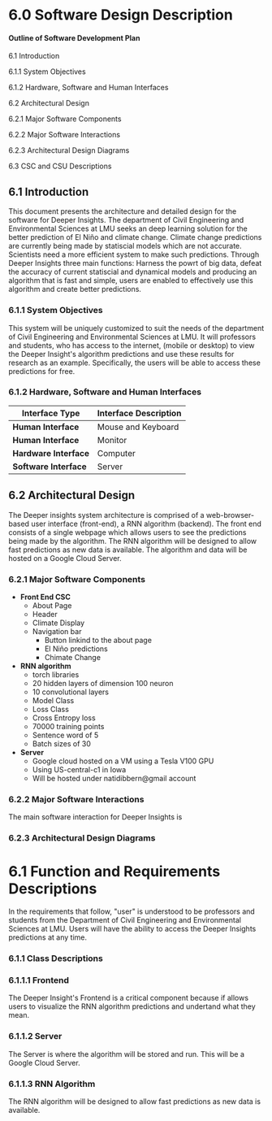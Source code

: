# 6.0 Software Design Description

#### Outline of Software Development Plan

6.1 Introduction

6.1.1 System Objectives

6.1.2 Hardware, Software and Human Interfaces

6.2 Architectural Design

6.2.1 Major Software Components

6.2.2 Major Software Interactions

6.2.3 Architectural Design Diagrams

6.3 CSC and CSU Descriptions



## 6.1 Introduction

This document presents the architecture and detailed design for the software for Deeper Insights. The department of Civil Engineering and Environmental Sciences at LMU seeks an deep learning solution for the better prediction of El Niño and climate change. Climate change predictions are currently being made by statiscial models which are not accurate. Scientists need a more efficient system to make such predictions. Through Deeper Insights three main functions: Harness the powrt of big data, defeat the accuracy of current statiscial and dynamical models and producing an algorithm that is fast and simple, users are enabled to effectively use this algorithm and create better predictions.

### 6.1.1 System Objectives

This system will be uniquely customized to suit the needs of the department of Civil Engineering and Environmental Sciences at LMU.  It will professors and students, who has access to the internet,
(mobile or desktop) to view the Deeper Insight's algorithm predictions and use these results for research as an example. Specifically, the users will be able to access these predictions  for free.

### 6.1.2 Hardware, Software and Human Interfaces

| **Interface   Type**   | **Interface   Description** |
| ---------------------- | --------------------------- |
| **Human Interface**    | Mouse and Keyboard          |
| **Human Interface**    | Monitor                     |
| **Hardware Interface** | Computer                    |
| **Software Interface** | Server                      |

## 6.2 Architectural Design

The Deeper insights system architecture is comprised of a web-browser-based user interface (front-end), a RNN algorithm (backend). The front end consists of a single webpage which allows users to see the predictions being made by the algorithm. The RNN algorithm will be designed to allow fast predictions as new data is available. The algorithm and data will be hosted on a Google Cloud Server.

### 6.2.1 Major Software Components

* **Front End CSC** 
  * About Page
  * Header
  * Climate Display
  * Navigation bar
    * Button linkind to the about page
    * El Niño predictions
    * Chimate Change
* **RNN algorithm**
  * torch libraries
  * 20 hidden layers of dimension 100 neuron
  * 10 convolutional layers
  * Model Class
  * Loss Class
  * Cross Entropy loss
  * 70000 training points
  * Sentence word of 5
  * Batch sizes of 30
* **Server**
  * Google cloud hosted on a VM using a Tesla V100 GPU
  * Using US-central-c1 in Iowa
  *  Will be hosted under natidibbern@gmail account

### 6.2.2 Major Software Interactions

The main software interaction for Deeper Insights is 

### 6.2.3 Architectural Design Diagrams



# 6.1 Function and Requirements Descriptions

 In the requirements that follow, "user" is understood to be professors and students from the Department of Civil Engineering and Environmental Sciences at LMU. Users will have the ability to access the Deeper Insights predictions at any time.

### 6.1.1 Class Descriptions

### 6.1.1.1  Frontend

The Deeper Insight's Frontend is a critical component  because if allows users to visualize the RNN algorithm predictions and undertand what they mean. 

### 6.1.1.2  Server

The Server  is where the algorithm will be stored and run. This will be a Google Cloud Server.

### 6.1.1.3 RNN Algorithm

The RNN algorithm will be designed to allow fast predictions as new data is available.